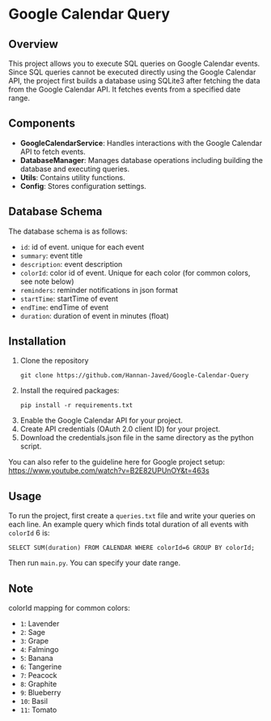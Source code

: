 # Google Calendar Query

## Overview
This project allows you to execute SQL queries on Google Calendar events. Since SQL queries cannot be executed directly using the Google Calendar API, the project first builds a database using SQLite3 after fetching the data from the Google Calendar API. It fetches events from a specified date range.

## Components
- **GoogleCalendarService**: Handles interactions with the Google Calendar API to fetch events.
- **DatabaseManager**: Manages database operations including building the database and executing queries.
- **Utils**: Contains utility functions.
- **Config**: Stores configuration settings.

## Database Schema
The database schema is as follows:
- `id`: id of event. unique for each event
- `summary`: event title
- `description`: event description
- `colorId`: color id of event. Unique for each color (for common colors, see note below)
- `reminders`: reminder notifications in json format
- `startTime`: startTime of event
- `endTime`: endTime of event
- `duration`: duration of event in minutes (float)

## Installation
1. Clone the repository
    ```
    git clone https://github.com/Hannan-Javed/Google-Calendar-Query
    ```
2. Install the required packages:
    ```
    pip install -r requirements.txt
    ```
3. Enable the Google Calendar API for your project.
4. Create API credentials (OAuth 2.0 client ID) for your project.
5. Download the credentials.json file in the same directory as the python script.

You can also refer to the guideline here for Google project setup:<br>
https://www.youtube.com/watch?v=B2E82UPUnOY&t=463s

## Usage
To run the project, first create a `queries.txt` file and write your queries on each line. An example query which finds total duration of all events with `colorId` 6 is:

```SELECT SUM(duration) FROM CALENDAR WHERE colorId=6 GROUP BY colorId;```

Then run `main.py`. You can specify your date range.
## Note
colorId mapping for common colors:
- `1`: Lavender
- `2`: Sage
- `3`: Grape
- `4`: Falmingo
- `5`: Banana
- `6`: Tangerine
- `7`: Peacock
- `8`: Graphite
- `9`: Blueberry
- `10`: Basil
- `11`: Tomato